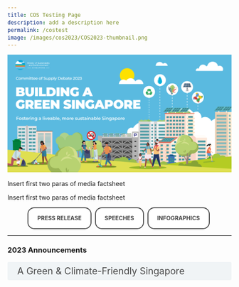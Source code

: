```yaml
---
title: COS Testing Page
description: add a description here
permalink: /costest
image: /images/cos2023/COS2023-thumbnail.png
---
```

<style>
/*--------------------------------------------------------------
STYLING FOR INTRO
--------------------------------------------------------------*/

.img-icon {
 max-width: 90% !important;
margin-top: 10px !important;
}
 
.column {
  float: left;
  width: 33%;
  margin: 5px;
}

.icon-desc {
 line-height: 1.5rem !important;
 margin: 10px 0px !important;
 }
 
/* Clear floats after the columns */
.row:after {
  content: "";
  display: table;
  clear: both;
}
 
@media screen and (max-width: 600px) {
  .column {
    width: 75%;
    margin-left: 12.5%;
  }
}
/*--------------------------------------------------------------
STYLING FOR BUTTONS
--------------------------------------------------------------*/
 
.button {
  cursor: pointer;
  -webkit-backface-visibility: hidden;
  backface-visibility: hidden;
  font: inherit;
  border: none;
  position: relative;
  transition: 300ms ease;
  color: #484848 !important;
  text-transform: uppercase;
  background: #ffffff;
  padding: 15px 20px;
  border: 2px solid #484848;
  display: inline-block;
  transition: all 0.4s ease 0s;
  border-radius: 15px;
  font-weight: bold;
  text-decoration: none !important;
  font-size:0.9em;
}
.button:before {
  transition: 300ms ease;
  position: absolute;
  display: block;
  content: "";
  transform: translateZ(-40px);
  -webkit-backface-visibility: hidden;
  backface-visibility: hidden;
  height: calc(100% - 20px);
  width: calc(100% - 20px);
  border-radius: 100px;
  left: 10px;
  top: 16px;
}
.button:hover {
  transform: translateZ(55px);
  color: #ffffff !important;
  background: #4a96b0;
  border-color: #4a96b0 !important;
  transition: all 0.4s ease 0s;
  text-decoration: none;
}
.button:hover:before {
  transform: translateZ(-45px);
}
.button:active {
  transform: translateZ(20px);
}
.button:active:before {
  transform: translateZ(-20px);
  top: 10px;
}
	
/*--------------------------------------------------------------
STYLING FOR ACCORDIAN
--------------------------------------------------------------*/
 input {
	display: none;
}
label {
	display: block;
	padding: 8px 22px;
	margin: 0 0 5px 0;
	cursor: pointor;
	background: #F0F4F6;
	border-radius: 3px;
	color: #484848;
	transition: ease .5s;
	font-size: 1.5em;
}

label:hover {
	background: #4a96b0;
	color: #FFF;
}

.accordion-content {
	/* background: #E2E5F6; */
	padding: 10px 0px 30px 30px;
	/* border: 1px solid #484848; */
	margin: 0 0 1px 0;
	border-radius: 3px;
}

input + label + .accordion-content {
	display: none;
}

input:checked + label + .accordion-content {
	display: none;
}

input:checked + label + .accordion-content {
	display: block;
}
</style>
<img src="/images/cos2023/COS2023-thumbnail.png" class="mse50-logo"><br>

<p>Insert first two paras of media factsheet</p>
<p>Insert first two paras of media factsheet</p>

<div>
<center>
	  <a class="button" href="xxx" target="_blank">Press Release</a>&nbsp; 
	  <a class="button" href="/news/committee-of-supply/" target="_blank">Speeches</a>&nbsp;
	  <a class="button" href="xxxx/" target="_blank">Infographics</a>&nbsp;
</center>
</div>

<hr> 

<h3 id="carbon-emissions">2023 Announcements</h3>
<div>
  	<input type="checkbox" id="cctitle1"  /><label for="cctitle1">A Green & Climate-Friendly Singapore</label>
	<div class="accordion-content">
      <p><b>Public Sector leading the way in environmental sustainability</b></p>
      <ul>
	 <li>Annual GreenGov.SG report on Government's efforts, progress and plans (from 2023)</li>
         <li> Statutory Boards to publish annual environmental sustainability disclosures on their efforts, progress and plans (from 2024)</li>
         <li>Up to 5% of evaluation points to be set aside for environmental sustainability for large Government construction and ICT tenders (starting in 2024)</li>
        <li>PUB has committed to achieving net zero emissions around 2045 through 3Rs strategy - Replace, Reduce, Remove</li>
</ul>

	<p><b>Supporting our Households & Companies to be more energy efficient</b></p>
  	<ul>
	 <li>Helping households make more informed decisions</li>
         <li>Energy labels will be introduced for more appliances</li>
         <li>Energy standards for appliances will be raised over the next two years</li>
         <li>Extension and expansion of the Climate Friendly Households Programme. More details will be released later this year.</li>
         <li>Enhancement of Energy Efficiency Fund (E2F) to provide manufacturing SMEs more certainty when investing in energy efficient technologies and simpler grant application process</li>
	</ul>
	</div>
	
  	<input type="checkbox" id="cctitle2"  /><label for="cctitle2">Ensuring Water Sustainability</label>
	<div class="accordion-content">
	<ul>
		<li>Tunneling works for Deep Tunnel Sewerage System (DTSS) Phase 2 Project expected to be completed (by 2H2023)</li>
      <li>Redevelopment of Kranji Water Reclamation Plant and Kranji NEWater Factory to increase treatment capacities and NEWater production</li>
      <li>Introduction of mandatory water recycling requirements on new projects in wafer fabrication, electronics and biomedical industries (from 1 January 2024)</li>
		</ul>
	</div>
	
  	<input type="checkbox" id="cctitle3"  /><label for="cctitle3">Towards a Zero Waste Nation</label>
	<div class="accordion-content">
      	<p><b>Reducing packaging waste, increasing recycling & building zero waste habits</b></p>
		<ul>
		<li>Larger supermarket operators to charge at least 5 cents per disposable carrier bag to encourage consumers to bring their own bags (from 3 July 2023)</li>
      		<li>New beverage container return scheme to boost recycling of used plastic bottles and metal cans</li>
      		<li>Bloobox distribution to encourage households to recycle right</li>
		</ul>
	</div>
		
	<input type="checkbox" id="cctitle4"  /><label for="cctitle4">Safeguarding Our Hawker Culture</label>
	<div class="accordion-content">
		<p><b>New & upgraded hawker centres</b></p>
		<ul>
      			<li>Two new hawker centres (Buangkok and Woodleigh Village), and a refreshed hawker centre (Jurong West) will be operational in 2023</li>
		</ul>	
	
		<p><b>Sustaining the hawker trade</b></p>
		<ul>
        	<li>Ongoing programmes such as Hawkers' Development Programme will be enhanced</li>
		</ul>
        
		<p><b>Raising hawkers' productivity</b></p>
		<ul>
          <li>Expansion of hawkers' Productivity Grant from $5,000 to $7,000 to cover stall-level digital solutions (extended to FY2025)</li>
          <li>Enhancement of Productive Hawker Centres Programme to cover co-funding for Cleaning Process Automation solutions (extended to FY2028)</li>
		</ul>
	</div>
	

	<input type="checkbox" id="cctitle5"  /><label for="cctitle5">Enhancing Coastal & Flood Resilience</label>
	<div class="accordion-content">
		<ul>
		<li>New Coastal Protection and Flood Management Research Programme to support development of innovative coastal protection and flood management solutions</li>
      <li>Ongoing site-specific studies will cover half of Singapore's coastline when new study at North-west coast (Lim Chu Kang) and Sungei Kadut area) commences in second half of 2023</li>
      <li>Ongoing drainage improvement works at 25 locations to enhance flood resilience</li>
		</ul>
	</div>
	

	<input type="checkbox" id="cctitle6"  /><label for="cctitle6">Securing a Safe Supply of Food</label>
	<div class="accordion-content">
		<p><b>Diversifying our food import sources</b></p>
		<ul>
      		<li>Increased our food supply sources from 172 countries and regions in 2019 to 183 in 2022</li>
		</ul>
		
		<p><b>Growing local</b></p>
      		<ul>
      			<li>Launch first land tender for wider range of food types (e.g. fruited vegetables and mushrooms) in 2H2023</li>
      			<li>Continue efforts to transform the Lim Chu Kang region through masterplanning</li>
		</ul>
		
		<p><b>Developing a skilled agri-food workforce</b></p>
    		 <ul>
      			<li>New ITE Work-Study Diploma in Agriculture and Aquaculture Technology (from April 2023) </li> 
		</ul>
		
		<p><b>New Alliance for Action (AfA)</b></p>
		<ul>
       			 <li>Explore solutions to raise demand for local produce</li>
		</ul>
     
		<p><b>A more productive & sustainable aquaculture sector</b></p>
		<ul>
        		<li>SFA's Marine Aquaculture Centre as key research campus of Aquapolis for aquaculture research and innovation</li>
        		<li>Pre-planning study on integrating future research facilities with aquaculture infrastructure</li>
      		</ul>
		
		<p><b>Leveraging Science, Data & Technology to enhance food safety</b></p>
		<ul>
        		<li>Development of Whole Genome Sequencing analytics to better identify causes of foodborne diseases</li>
        		<li>$23 million set aside under the Singapore Food Story R&D Programme 2.0 to build new food safety capabilities</li>
      		</ul>
	</div>
	

	<input type="checkbox" id="cctitle7"  /><label for="cctitle7">Partnering the Community</label>
	<div class="accordion-content">
		<p><b>Green Action for Communities (GAC)</b></p>
		<ul>
         		 <li>Galvanise community participation to develop action plans for sustainability initiatives</li>
          		<li>700 GAC group members engaged through workshops and deep dives</li>
          		<li>More deep dives to be rolled out over the next few months</li>
      		</ul>

		<p><b>SG Eco Fund</b></p>
		<ul>
        		<li>Supported over 180 ground-up community projects on sustainability</li>
        		<li>Individuals and groups are invited to apply for funding to implement projects with the community</li>
      		</ul>
	</div>
	
</div>	
<!-- container end dic -->


